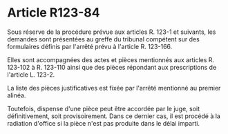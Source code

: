 # Article R123-84

Sous réserve de la procédure prévue aux articles R. 123-1 et suivants, les demandes sont présentées au greffe du tribunal compétent sur des formulaires définis par l'arrêté prévu à l'article R. 123-166.

Elles sont accompagnées des actes et pièces mentionnés aux articles R. 123-102 à R. 123-110 ainsi que des pièces répondant aux prescriptions de l'article L. 123-2.

La liste des pièces justificatives est fixée par l'arrêté mentionné au premier alinéa.

Toutefois, dispense d'une pièce peut être accordée par le juge, soit définitivement, soit provisoirement. Dans ce dernier cas, il est procédé à la radiation d'office si la pièce n'est pas produite dans le délai imparti.
